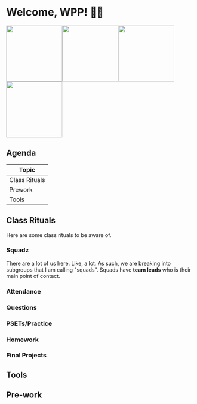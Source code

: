 # Welcome, WPP! 👋👋

<img src="https://media.giphy.com/media/Tld8USHlpopYA/giphy.gif" height="150px" /><img src="https://media.giphy.com/media/Ftz07proVX6Rq/giphy.gif" height="150px" /><img src="https://media.giphy.com/media/xT5LMHxhOfscxPfIfm/giphy.gif" height="150px" /><img src="https://media.giphy.com/media/102mqDgAb4Kfug/giphy.gif" height="150px" />


## Agenda

| Topic |
| --------- |
| Class Rituals  |
| Prework  |
| Tools  |

## Class Rituals

Here are some class rituals to be aware of.

### Squadz

There are a lot of us here. Like, a lot. As such, we are breaking into subgroups that I am calling "squads". Squads have **team leads** who is their main point of contact.

### Attendance

### Questions

### PSETs/Practice

### Homework

### Final Projects

## Tools

## Pre-work
